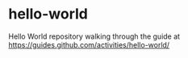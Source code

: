 # hello-world
Hello World repository walking through the guide at https://guides.github.com/activities/hello-world/
